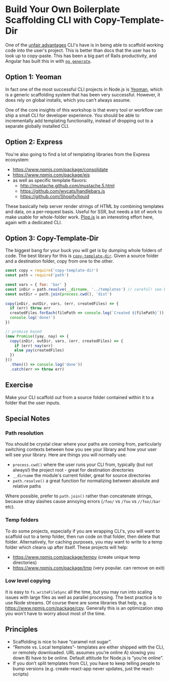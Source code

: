# Build Your Own Boilerplate Scaffolding CLI with Copy-Template-Dir

One of the [unfair advantages](https://twitter.com/swyx/status/1108576496229048321) CLI's have is in being able to scaffold working code into the user's project. This is better than docs that the user has to look up to copy-paste. This has been a big part of Rails productivity, and Angular has built this in with [`ng generate`](https://angular.io/guide/schematics).

## Option 1: Yeoman 

In fact one of the most successful CLI projects in Node.js is [Yeoman](https://yeoman.io/), which is a generic scaffolding system that has been very successful. However, it does rely on global installs, which you can't always assume.

One of the core insights of this workshop is that every tool or workflow can ship a small CLI for developer experience. You should be able to incrementally add templating functionality, instead of dropping out to a separate globally installed CLI.

## Option 2: Express

You're also going to find a lot of templating libraries from the Express ecosystem:

- https://www.npmjs.com/package/consolidate
- https://www.npmjs.com/package/ejs
- as well as specific template flavors:
  - http://mustache.github.com/mustache.5.html
  - https://github.com/wycats/handlebars.js
  - https://github.com/Shopify/liquid

These basically help server render strings of HTML by combining templates and data, on a per-request basis. Useful for SSR, but needs a bit of work to make usable for whole-folder work. [Plop.js](https://github.com/plopjs/plop) is an interesting effort here, again with a dedicated CLI.

## Option 3: Copy-Template-Dir

The biggest bang for your buck you will get is by dumping whole folders of code. The best library for this is [`copy-template-dir`](https://www.npmjs.com/package/copy-template-dir). Given a source folder and a destination folder, copy from one to the other.

```js
const copy = require('copy-template-dir')
const path = require('path')
 
const vars = { foo: 'bar' }
const inDir = path.resolve(__dirname, '../templates') // careful! see below
const outDir = path.join(process.cwd(), 'dist')
 
copy(inDir, outDir, vars, (err, createdFiles) => {
  if (err) throw err
  createdFiles.forEach(filePath => console.log(`Created ${filePath}`))
  console.log('done!')
})

// promise based
(new Promise((yay, nay) => {
  copy(inDir, outDir, vars, (err, createdFiles) => {
    if (err) nay(err)
    else yay(createdFiles)
  })
}))
  .then(() => console.log('done'))
  .catch(err => throw err)
```

## Exercise

Make your CLI scaffold out from a source folder contained within it to a folder that the user inputs.

## Special Notes

### Path resolution

You should be crystal clear where your paths are coming from, particularly switching contexts between how you see your library and how your user will see your library. Here are things you will normally use:

- `process.cwd()` where the user runs your CLI from, typically (but not always!) the project root - great for destination directories
- `__dirname` the module's current folder, great for source directories
- `path.resolve()` a great function for normalizing between absolute and relative paths

Where possible, prefer to `path.join()` rather than concatenate strings, because stray slashes cause annoying errors (`/foo/` vs `/foo` vs `//foo//bar` etc).

### Temp folders

To do some projects, especially if you are wrapping CLI's, you will want to scaffold out to a temp folder, then run code on that folder, then delete that folder. Alternatively, for caching purposes, you may want to write to a temp folder which cleans up after itself. These projects will help:

- https://www.npmjs.com/package/tempy (create unique temp directories)
- https://www.npmjs.com/package/tmp (very popular. can remove on exit)

### Low level copying

It is easy to `fs.writeFileSync` all the time, but you may run into scaling issues with large files as well as parallel processing. The best practice is to use Node streams. Of course there are some libraries that help, e.g. https://www.npmjs.com/package/cpy. Generally this is an optimization step you won't have to worry about most of the time.

## Principles

- Scaffolding is nice to have “caramel not sugar”.
- “Remote vs. Local templates”- templates are either shipped with the CLI, or remotely downloaded. URL assumes you’re online A) slowing you down B) have to be online. Default attitude for Node.js is “you’re online”. 
- If you don’t split templates from CLI, you have to keep telling people to bump versions (e.g. create-react-app never updates, just the react-scripts)
